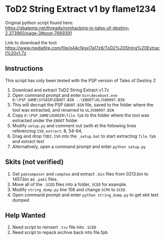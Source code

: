 # ToD2 String Extract v1 by flame1234
Original python script found here:  
https://gbatemp.net/threads/romhacking-in-tales-of-destiny-2.373960/page-3#post-7669391

Link to download the tool:  
https://www.mediafire.com/file/e44c1ksxl7a17z8/ToD2%20String%20Extract%20v1.7z

## Instructions
This script has only been tested with the PSP version of Tales of Destiny 2
1. Download and extract ToD2 String Extract v1.7z
2. Open command prompt and enter `bin\deceboot.exe D:\PSP_GAME\SYSDIR\EBOOT.BIN ..\EBOOT\ULJS00097.BIN`
3. This will decrupt the PSP `EBOOT.BIN` file, saved to the folder where the tool was extracted, and renamed to `ULJS00097.BIN`
4. Copy `D:\PSP_GAME\USRDIR\file.fpb` to the folder where the tool was extracted under the `EBOOT` folder
5. Modify `setup.py` and comment out (with `#`) the following lines referencing `ISO_extract`: 8, 54-64, 
6. Drag and drop `TOD2.ISO` into the `_setup.bat` to start extracting `file.fpb` and extract text
7. Alternatively, open a command prompt and enter `python setup.py`

## Skits (not verified)
1. Get `pakcomposer` and `comptoe` and extract `.bin` files from 0213.bin to 1457.bin as `.pak1` files.
2. Move all of the `.SCED` files into a folder, `SCED` for example.
3. Modify `string_dump.py` line 156 and change `SCPK` to `SCED`
4. Open command prompt and enter `python string_dump.py` to get skit text dumped

## Help Wanted
1. Need script to reinsert `.tsv` file into `.SCED`
2. Need script to repack archive back into file.fpb
